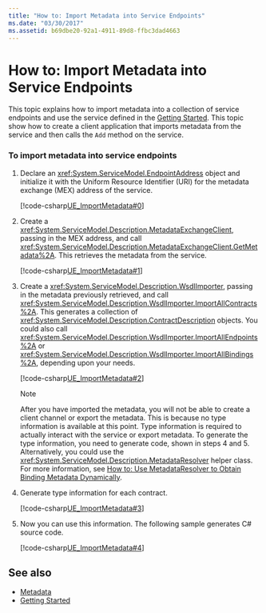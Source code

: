 ```yaml
---
title: "How to: Import Metadata into Service Endpoints"
ms.date: "03/30/2017"
ms.assetid: b69dbe20-92a1-4911-89d8-ffbc3dad4663
---
```

# How to: Import Metadata into Service Endpoints
This topic explains how to import metadata into a collection of service endpoints and use the service defined in the [Getting Started](../../../../docs/framework/wcf/samples/getting-started-sample.md). This topic show how to create a client application that imports metadata from the service and then calls the `Add` method on the service.  
  
### To import metadata into service endpoints  
  
1. Declare an <xref:System.ServiceModel.EndpointAddress> object and initialize it with the Uniform Resource Identifier (URI) for the metadata exchange (MEX) address of the service.  
  
     [!code-csharp[UE_ImportMetadata#0](../../../../samples/snippets/csharp/VS_Snippets_CFX/ue_importmetadata/cs/client.cs#0)]  
  
2. Create a <xref:System.ServiceModel.Description.MetadataExchangeClient>, passing in the MEX address, and call <xref:System.ServiceModel.Description.MetadataExchangeClient.GetMetadata%2A>. This retrieves the metadata from the service.  
  
     [!code-csharp[UE_ImportMetadata#1](../../../../samples/snippets/csharp/VS_Snippets_CFX/ue_importmetadata/cs/client.cs#1)]  
  
3. Create a <xref:System.ServiceModel.Description.WsdlImporter>, passing in the metadata previously retrieved, and call <xref:System.ServiceModel.Description.WsdlImporter.ImportAllContracts%2A>. This generates a collection of <xref:System.ServiceModel.Description.ContractDescription> objects. You could also call <xref:System.ServiceModel.Description.WsdlImporter.ImportAllEndpoints%2A> or <xref:System.ServiceModel.Description.WsdlImporter.ImportAllBindings%2A>, depending upon your needs.  
  
     [!code-csharp[UE_ImportMetadata#2](../../../../samples/snippets/csharp/VS_Snippets_CFX/ue_importmetadata/cs/client.cs#2)]  
  
    > [!NOTE]
    >  After you have imported the metadata, you will not be able to create a client channel or export the metadata. This is because no type information is available at this point. Type information is required to actually interact with the service or export metadata. To generate the type information, you need to generate code, shown in steps 4 and 5. Alternatively, you could use the <xref:System.ServiceModel.Description.MetadataResolver> helper class. For more information, see [How to: Use MetadataResolver to Obtain Binding Metadata Dynamically](../../../../docs/framework/wcf/feature-details/how-to-use-metadataresolver-to-obtain-binding-metadata-dynamically.md).  
  
4. Generate type information for each contract.  
  
     [!code-csharp[UE_ImportMetadata#3](../../../../samples/snippets/csharp/VS_Snippets_CFX/ue_importmetadata/cs/client.cs#3)]  
  
5. Now you can use this information. The following sample generates C# source code.  
  
     [!code-csharp[UE_ImportMetadata#4](../../../../samples/snippets/csharp/VS_Snippets_CFX/ue_importmetadata/cs/client.cs#4)]  
  
## See also

- [Metadata](../../../../docs/framework/wcf/feature-details/metadata.md)
- [Getting Started](../../../../docs/framework/wcf/samples/getting-started-sample.md)
